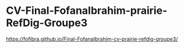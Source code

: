 # CV-Final-FofanaIbrahim-prairie-RefDig-Groupe3
https://fofibra.github.io/Final-FofanaIbrahim-cv-prairie-refdig-groupe3/
